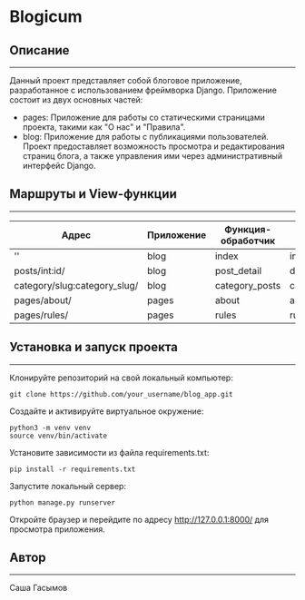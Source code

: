 # **Blogicum**
## **Описание**
___

Данный проект представляет собой блоговое приложение, разработанное с использованием фреймворка Django. Приложение состоит из двух основных частей:

+ pages: Приложение для работы со статическими страницами проекта, такими как "О нас" и "Правила".
+ blog: Приложение для работы с публикациями пользователей.
Проект предоставляет возможность просмотра и редактирования страниц блога, а также управления ими через административный интерфейс Django.

## **Маршруты и View-функции**
___

| Адрес                        | Приложение | Функция-обработчик | Имя шаблона |
|------------------------------|------------|--------------------|-------------|
| ''                           | blog       | index              | index.html  |
| posts/int:id/                | blog       | post_detail        | detail.html |
| category/slug:category_slug/ | blog       | category_posts     | category.html |
| pages/about/                 | pages      | about              | about.html  |
| pages/rules/                 | pages      | rules              | rules.html  |

## **Установка и запуск проекта**
___

Клонируйте репозиторий на свой локальный компьютер:
```
git clone https://github.com/your_username/blog_app.git
```
Создайте и активируйте виртуальное окружение:
```
python3 -m venv venv
source venv/bin/activate
```

Установите зависимости из файла requirements.txt:
```
pip install -r requirements.txt
```

Запустите локальный сервер:
```
python manage.py runserver
```

Откройте браузер и перейдите по адресу http://127.0.0.1:8000/ для просмотра приложения.

## **Автор**
___

Саша Гасымов

